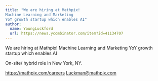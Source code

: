 ```yaml
---
title: "We are hiring at Mathpix!
Machine Learning and Marketing
YoY growth startup which enables AI"
author:
  name: YoungLuckford
  url: https://news.ycombinator.com/item?id=41134707
---
```

We are hiring at Mathpix!
Machine Learning and Marketing
YoY growth startup which enables AI

On-site&#x2F; hybrid role in New York, NY.

<a href="https:&#x2F;&#x2F;mathpix.com&#x2F;careers" rel="nofollow">https:&#x2F;&#x2F;mathpix.com&#x2F;careers</a>
Luckman@mathpix.com
